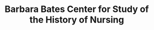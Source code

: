 ---
layout: repo
title: "Barbara Bates Center for Study of the History of Nursing"
id: 14375
permalink: repos/14375/
---